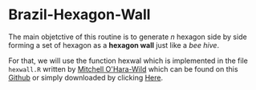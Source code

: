 # Brazil-Hexagon-Wall

The main objetctive of this routine is to generate *n* hexagon side by side forming a set of hexagon as a **hexagon wall** just like a *bee hive*.

For that, we will use the function hexwal which is implemented in the file `hexwall.R` written by [Mitchell O'Hara-Wild](https://github.com/mitchelloharawild/hexwall) which can be found on this [Github](https://github.com/mitchelloharawild/hexwall) or simply downloaded by clicking [Here](https://github.com/mitchelloharawild/hexwall/archive/master.zip).
